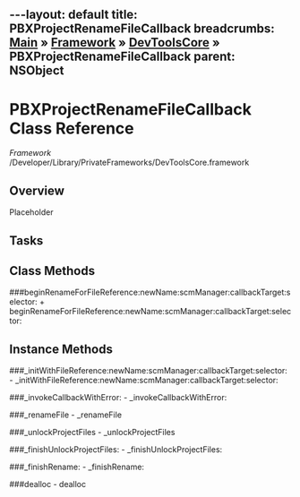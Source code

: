 ---layout: default
title: PBXProjectRenameFileCallback
breadcrumbs: <a href="/index.html">Main</a> &raquo; <a href="/Frameworks.html">Framework</a> &raquo; <a href="/Frameworks/DevToolsCore.html">DevToolsCore</a> &raquo; PBXProjectRenameFileCallback
parent: NSObject 
---
# PBXProjectRenameFileCallback Class Reference

*Framework* /Developer/Library/PrivateFrameworks/DevToolsCore.framework

## Overview

Placeholder

## Tasks

## Class Methods

<a name="+beginRenameForFileReference:newName:scmManager:callbackTarget:selector:"></a>
###beginRenameForFileReference:newName:scmManager:callbackTarget:selector:
    + beginRenameForFileReference:newName:scmManager:callbackTarget:selector:

## Instance Methods

<a name="-_initWithFileReference:newName:scmManager:callbackTarget:selector:"></a>
###_initWithFileReference:newName:scmManager:callbackTarget:selector:
    - _initWithFileReference:newName:scmManager:callbackTarget:selector:

<a name="-_invokeCallbackWithError:"></a>
###_invokeCallbackWithError:
    - _invokeCallbackWithError:

<a name="-_renameFile"></a>
###_renameFile
    - _renameFile

<a name="-_unlockProjectFiles"></a>
###_unlockProjectFiles
    - _unlockProjectFiles

<a name="-_finishUnlockProjectFiles:"></a>
###_finishUnlockProjectFiles:
    - _finishUnlockProjectFiles:

<a name="-_finishRename:"></a>
###_finishRename:
    - _finishRename:

<a name="-dealloc"></a>
###dealloc
    - dealloc

